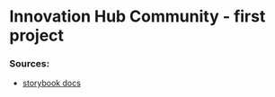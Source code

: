 # Innovation Hub Community - first project

### Sources:

- [storybook docs](https://storybook.js.org/docs/get-started/install)
